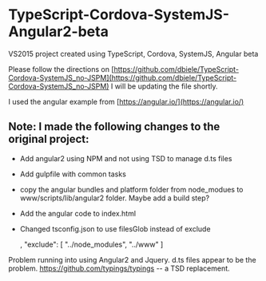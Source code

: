 # TypeScript-Cordova-SystemJS-Angular2-beta
VS2015 project created using TypeScript, Cordova, SystemJS, Angular beta

Please follow the directions on [https://github.com/dbiele/TypeScript-Cordova-SystemJS_no-JSPM](https://github.com/dbiele/TypeScript-Cordova-SystemJS_no-JSPM) I will be updating the file shortly.

I used the angular example from [https://angular.io/](https://angular.io/)


## Note: I made the following changes to the original project: ##

- Add angular2 using NPM and not using TSD to manage d.ts files
- Add gulpfile with common tasks
- copy the angular bundles and platform folder from node_modues to www/scripts/lib/angular2 folder.  Maybe add a build step?
- Add the angular code to index.html
- Changed tsconfig.json to use filesGlob instead of exclude

    ,
      "exclude": [
    "../node_modules",
    "../www"
      ]
    
Problem running into using Angular2 and Jquery.  d.ts files appear to be the problem.
https://github.com/typings/typings -- a TSD replacement.


